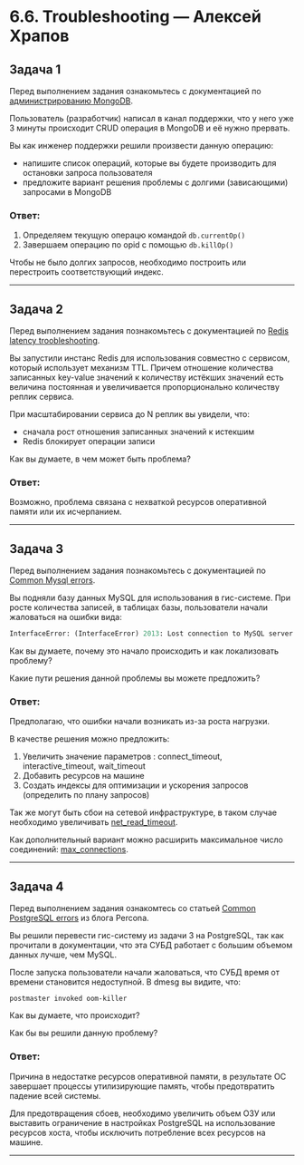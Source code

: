 # 6.6. Troubleshooting — Алексей Храпов

## Задача 1

Перед выполнением задания ознакомьтесь с документацией по [администрированию MongoDB](https://docs.mongodb.com/manual/administration/).

Пользователь (разработчик) написал в канал поддержки, что у него уже 3 минуты происходит CRUD операция в MongoDB и её 
нужно прервать. 

Вы как инженер поддержки решили произвести данную операцию:
- напишите список операций, которые вы будете производить для остановки запроса пользователя
- предложите вариант решения проблемы с долгими (зависающими) запросами в MongoDB

### Ответ:

1. Определяем текущую операцю командой `db.currentOp()`
2. Завершаем операцию по opid с помощью `db.killOp()`

Чтобы не было долгих запросов, необходимо построить или перестроить соответствующий индекс.

---

## Задача 2

Перед выполнением задания познакомьтесь с документацией по [Redis latency troobleshooting](https://redis.io/topics/latency).

Вы запустили инстанс Redis для использования совместно с сервисом, который использует механизм TTL. 
Причем отношение количества записанных key-value значений к количеству истёкших значений есть величина постоянная и
увеличивается пропорционально количеству реплик сервиса. 

При масштабировании сервиса до N реплик вы увидели, что:
- сначала рост отношения записанных значений к истекшим
- Redis блокирует операции записи

Как вы думаете, в чем может быть проблема?

### Ответ:

Возможно, проблема связана с нехваткой ресурсов оперативной памяти или их исчерпанием.

---
 
## Задача 3

Перед выполнением задания познакомьтесь с документацией по [Common Mysql errors](https://dev.mysql.com/doc/refman/8.0/en/common-errors.html).

Вы подняли базу данных MySQL для использования в гис-системе. При росте количества записей, в таблицах базы,
пользователи начали жаловаться на ошибки вида:
```python
InterfaceError: (InterfaceError) 2013: Lost connection to MySQL server during query u'SELECT..... '
```

Как вы думаете, почему это начало происходить и как локализовать проблему?

Какие пути решения данной проблемы вы можете предложить?

### Ответ:

Предполагаю, что ошибки начали возникать из-за роста нагрузки.

В качестве решения можно предложить:
1. Увеличить значение параметров : connect_timeout, interactive_timeout, wait_timeout
2. Добавить ресурсов на машине
3. Создать индексы для оптимизации и ускорения запросов (определить по плану запросов)

Так же могут быть сбои на сетевой инфраструктуре, в таком случае необходимо увеличивать [net_read_timeout](https://dev.mysql.com/doc/refman/5.7/en/error-lost-connection.html).

Как дополнительный вариант можно расширить максимальное число соединений: [max_connections](https://www.opennet.ru/docs/RUS/sql_error/chap10.html).

---

## Задача 4

Перед выполнением задания ознакомтесь со статьей [Common PostgreSQL errors](https://www.percona.com/blog/2020/06/05/10-common-postgresql-errors/) из блога Percona.

Вы решили перевести гис-систему из задачи 3 на PostgreSQL, так как прочитали в документации, что эта СУБД работает с 
большим объемом данных лучше, чем MySQL.

После запуска пользователи начали жаловаться, что СУБД время от времени становится недоступной. В dmesg вы видите, что:

`postmaster invoked oom-killer`

Как вы думаете, что происходит?

Как бы вы решили данную проблему?

### Ответ:

Причина в недостатке ресурсов оперативной памяти, в результате ОС завершает процессы 
утилизирующие память, чтобы предотвратить падение всей системы.

Для предотвращения сбоев, необходимо увеличить объем ОЗУ или выставить ограничение в 
настройках PostgreSQL на использование ресурсов хоста, чтобы исключить потребление всех ресурсов 
на машине.

---
